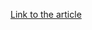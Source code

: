 [Link to the article](https://www.ncsc.nl/binaries/ncsc/documenten/publicaties/2024/februari/6/mivd-aivd-advisory-coathanger-tlp-clear/TLP-CLEAR+MIVD+AIVD+Advisory+COATHANGER.pdf)
